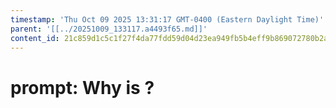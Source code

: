 ```yaml
---
timestamp: 'Thu Oct 09 2025 13:31:17 GMT-0400 (Eastern Daylight Time)'
parent: '[[../20251009_133117.a4493f65.md]]'
content_id: 21c859d1c5c1f27f4da77fdd59d04d23ea949fb5b4eff9b869072780b2a70240
---
```


# prompt: Why is ?

